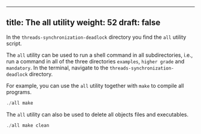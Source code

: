 ------
title: The all utility
weight: 52
draft: false
---

In the `threads-synchronization-deadlock` directory you find the `all` utility script.

The `all` utility can be used to run a shell command in all subdirectories,
i.e., run a command in all of the three directories `examples`, `higher grade`
and `mandatory`. In the terminal, navigate to the `threads-synchronization-deadlock` directory.

For example, you can use the `all` utility together with `make` to compile all
programs.

``` C
./all make
```

The `all` utility can also be used to delete all objects files and executables.

``` C
./all make clean
```

